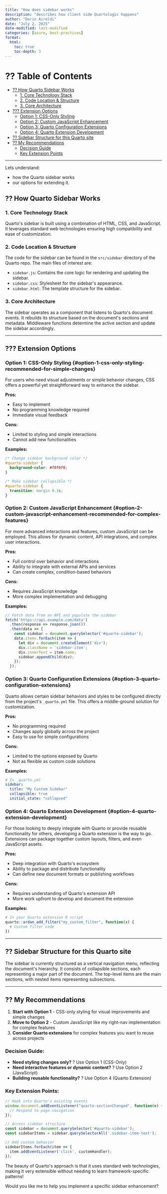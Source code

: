 ```yaml
---
title: "How does sidebar works"
description: "describes how client side Quartologic happens"
author: "Dario Airoldi"
date: "July 2, 2025"
date-modified: last-modified
categories: [azure, best-practices]
format:
  html:
    toc: true
    toc-depth: 3
---
```


# ?? **Table of Contents**

- [?? How Quarto Sidebar Works](#-how-quarto-sidebar-works)
  - [1. Core Technology Stack](#1-core-technology-stack)
  - [2. Code Location & Structure](#2-code-location--structure) 
  - [3. Core Architecture](#3-core-architecture)
- [??? Extension Options](#?-extension-options)
  - [Option 1: CSS-Only Styling](#option-1-css-only-styling-recommended-for-simple-changes)
  - [Option 2: Custom JavaScript Enhancement](#option-2-custom-javascript-enhancement-recommended-for-complex-features)
  - [Option 3: Quarto Configuration Extensions](#option-3-quarto-configuration-extensions)
  - [Option 4: Quarto Extension Development](#option-4-quarto-extension-development)
- [?? Sidebar Structure for this Quarto site](#-sidebar-structure-for-this-quarto-site)
- [?? My Recommendations](#-my-recommendations)
  - [Decision Guide](#decision-guide)
  - [Key Extension Points](#key-extension-points)

---

Lets understand:

- how the Quarto sidebar works 
- our options for extending it.
 

## ?? **How Quarto Sidebar Works**

### 1. Core Technology Stack

Quarto's sidebar is built using a combination of HTML, CSS, and JavaScript. It leverages standard web technologies ensuring high compatibility and ease of customization.

### 2. Code Location & Structure 

The code for the sidebar can be found in the `src/sidebar` directory of the Quarto repo. The main files of interest are:

- `sidebar.js`: Contains the core logic for rendering and updating the sidebar.
- `sidebar.css`: Stylesheet for the sidebar's appearance.
- `sidebar.html`: The template structure for the sidebar.

### 3. Core Architecture

The sidebar operates as a component that listens to Quarto's document events. It rebuilds its structure based on the document's sections and metadata. Middleware functions determine the active section and update the sidebar accordingly.

---

## ??? **Extension Options**

### Option 1: CSS-Only Styling {#option-1-css-only-styling-recommended-for-simple-changes}

For users who need visual adjustments or simple behavior changes, CSS offers a powerful yet straightforward way to enhance the sidebar.

**Pros:**
- Easy to implement
- No programming knowledge required
- Immediate visual feedback

**Cons:**
- Limited to styling and simple interactions
- Cannot add new functionalities

**Examples:**
```css
/* Change sidebar background color */
#quarto-sidebar {
  background-color: #f0f0f0;
}

/* Make sidebar collapsible */
#quarto-sidebar {
  transition: margin 0.3s;
}
```

### Option 2: Custom JavaScript Enhancement {#option-2-custom-javascript-enhancement-recommended-for-complex-features}

For more advanced interactions and features, custom JavaScript can be employed. This allows for dynamic content, API integrations, and complex user interactions.

**Pros:**
- Full control over behavior and interactions
- Ability to integrate with external APIs and services
- Can create complex, condition-based behaviors

**Cons:**
- Requires JavaScript knowledge
- More complex implementation and debugging

**Examples:**
```javascript
// Fetch data from an API and populate the sidebar
fetch('https://api.example.com/data')
  .then(response => response.json())
  .then(data => {
    const sidebar = document.querySelector('#quarto-sidebar');
    data.items.forEach(item => {
      let div = document.createElement('div');
      div.className = 'sidebar-item';
      div.innerText = item.name;
      sidebar.appendChild(div);
    });
  });
```

### Option 3: Quarto Configuration Extensions {#option-3-quarto-configuration-extensions}

Quarto allows certain sidebar behaviors and styles to be configured directly from the project's `_quarto.yml` file. This offers a middle-ground solution for customization.

**Pros:**
- No programming required
- Changes apply globally across the project
- Easy to use for simple configurations

**Cons:**
- Limited to the options exposed by Quarto
- Not as flexible as custom code solutions

**Examples:**
```yaml
# In _quarto.yml
sidebar:
  title: "My Custom Sidebar"
  collapsible: true
  initial_state: "collapsed"
```

### Option 4: Quarto Extension Development {#option-4-quarto-extension-development}

For those looking to deeply integrate with Quarto or provide reusable functionality for others, developing a Quarto extension is the way to go. Extensions can package together custom layouts, filters, and even JavaScript assets.

**Pros:**
- Deep integration with Quarto's ecosystem
- Ability to package and distribute functionality
- Can define new document formats or publishing workflows

**Cons:**
- Requires understanding of Quarto's extension API
- More work upfront to develop and document the extension

**Examples:**
```r
# In your Quarto extension R script
quarto::ardan_add_filter("my_custom_filter", function(x) {
  # Custom filter code
})
```

---

## ?? **Sidebar Structure for this Quarto site**

The sidebar is currently structured as a vertical navigation menu, reflecting the document's hierarchy. It consists of collapsible sections, each representing a major part of the document. The top-level items are the main sections, with nested items representing subsections.

---


## ?? **My Recommendations**

1. **Start with Option 1** - CSS-only styling for visual improvements and simple changes
2. **Move to Option 2** - Custom JavaScript like my right-nav implementation for complex features
3. **Consider Quarto extensions** for complex features you want to reuse across projects

### **Decision Guide:**
- **Need styling changes only?** ? Use Option 1 (CSS-Only)
- **Need interactive features or dynamic content?** ? Use Option 2 (JavaScript)
- **Building reusable functionality?** ? Use Option 4 (Quarto Extension)

### **Key Extension Points:**

```javascript
// Hook into Quarto's existing events
window.document.addEventListener("quarto-sectionChanged", function(e) {
  // Respond to page navigation
});

// Access sidebar structure
const sidebar = document.querySelector('#quarto-sidebar');
const sidebarItems = sidebar.querySelectorAll('.sidebar-item-text');

// Add custom behavior
sidebarItems.forEach(item => {
  item.addEventListener('click', customHandler);
});
```

The beauty of Quarto's approach is that it uses standard web technologies, making it very extensible without needing to learn framework-specific patterns!

Would you like me to help you implement a specific sidebar enhancement?